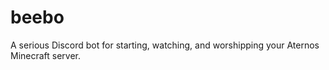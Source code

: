 # beebo
A serious Discord bot for starting, watching, and worshipping your Aternos Minecraft server.
